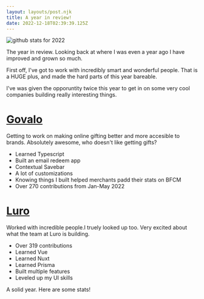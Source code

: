 ```yaml
---
layout: layouts/post.njk
title: A year in review!
date: 2022-12-18T02:39:39.125Z
---
```

![github stats for 2022]( "Stats!")

The year in review. Looking back at where I was even a year ago I have improved and grown so much.

First off, I've got to work with incredibly smart and wonderful people. That is a HUGE plus, and made the hard parts of this year bareable. 

I've was given the opporuntity twice this year to get in on some very cool companies building really interesting things.

# [Govalo](https://govalo.com)

Getting to work on making online gifting better and more accesible to brands. Absolutely awesome, who doesn't like getting gifts?

* Learned Typescript
* Built an email redeem app
* Contextual Savebar
* A lot of customizations 
* Knowing things I built helped merchants padd their stats on BFCM
* Over 270 contributions from Jan-May 2022 

# [Luro](https://luroapp.com)

Worked with incredible people.I truely looked up too. Very excited about what the team at Luro is building. 

* Over 319 contributions 
* Learned Vue
* Learned Nuxt
* Learned Prisma
* Built multiple features
* Leveled up my UI skills 

A solid year. Here are some stats!